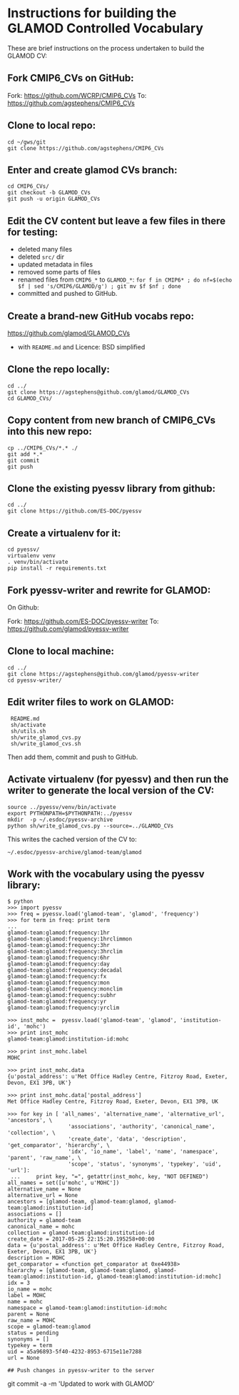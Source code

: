 # Instructions for building the GLAMOD Controlled Vocabulary

These are brief instructions on the process undertaken to build the GLAMOD CV:

## Fork CMIP6_CVs on GitHub:

Fork: https://github.com/WCRP/CMIP6_CVs
To:   https://github.com/agstephens/CMIP6_CVs
 
## Clone to local repo:

```
cd ~/gws/git
git clone https://github.com/agstephens/CMIP6_CVs
```
 
## Enter and create glamod CVs branch:

```
cd CMIP6_CVs/
git checkout -b GLAMOD_CVs
git push -u origin GLAMOD_CVs
```
 
## Edit the CV content but leave a few files in there for testing:

 - deleted many files
 - deleted `src/` dir
 - updated metadata in files
 - removed some parts of files
 - renamed files from `CMIP6_*` to `GLAMOD_*`:
    `for f in CMIP6* ; do nf=$(echo $f | sed 's/CMIP6/GLAMOD/g') ; git mv $f $nf ; done`
 - committed and pushed to GitHub.
 
## Create a brand-new GitHub vocabs repo:

 https://github.com/glamod/GLAMOD_CVs
 
 - with `README.md` and Licence: BSD simplified
 
## Clone the repo locally:

```
cd ../
git clone https://agstephens@github.com/glamod/GLAMOD_CVs
cd GLAMOD_CVs/
```

## Copy content from new branch of CMIP6_CVs into this new repo:

```
cp ../CMIP6_CVs/*.* ./
git add *.*
git commit
git push
```

## Clone the existing pyessv library from github:

```
cd ../
git clone https://github.com/ES-DOC/pyessv
```

## Create a virtualenv for it:

```
cd pyessv/
virtualenv venv
. venv/bin/activate
pip install -r requirements.txt
```
 
## Fork pyessv-writer and rewrite for GLAMOD:

On Github:

Fork: https://github.com/ES-DOC/pyessv-writer
To:   https://github.com/glamod/pyessv-writer
   
## Clone to local machine:

```
cd ../
git clone https://agstephens@github.com/glamod/pyessv-writer
cd pyessv-writer/
```
 
## Edit writer files to work on GLAMOD:

```
 README.md
 sh/activate
 sh/utils.sh
 sh/write_glamod_cvs.py
 sh/write_glamod_cvs.sh
```

Then add them, commit and push to GitHub.

## Activate virtualenv (for pyessv) and then run the writer to generate the local version of the CV:

```
source ../pyessv/venv/bin/activate
export PYTHONPATH=$PYTHONPATH:../pyessv
mkdir  -p ~/.esdoc/pyessv-archive
python sh/write_glamod_cvs.py --source=../GLAMOD_CVs
```

This writes the cached version of the CV to:

`~/.esdoc/pyessv-archive/glamod-team/glamod`
 
## Work with the vocabulary using the pyessv library:

```
$ python
>>> import pyessv
>>> freq = pyessv.load('glamod-team', 'glamod', 'frequency')
>>> for term in freq: print term
...
glamod-team:glamod:frequency:1hr
glamod-team:glamod:frequency:1hrclimmon
glamod-team:glamod:frequency:3hr
glamod-team:glamod:frequency:3hrclim
glamod-team:glamod:frequency:6hr
glamod-team:glamod:frequency:day
glamod-team:glamod:frequency:decadal
glamod-team:glamod:frequency:fx
glamod-team:glamod:frequency:mon
glamod-team:glamod:frequency:monclim
glamod-team:glamod:frequency:subhr
glamod-team:glamod:frequency:yr
glamod-team:glamod:frequency:yrclim

>>> inst_mohc =  pyessv.load('glamod-team', 'glamod', 'institution-id', 'mohc')
>>> print inst_mohc
glamod-team:glamod:institution-id:mohc

>>> print inst_mohc.label
MOHC

>>> print inst_mohc.data
{u'postal_address': u'Met Office Hadley Centre, Fitzroy Road, Exeter, Devon, EX1 3PB, UK'}

>>> print inst_mohc.data['postal_address']
Met Office Hadley Centre, Fitzroy Road, Exeter, Devon, EX1 3PB, UK

>>> for key in [ 'all_names', 'alternative_name', 'alternative_url', 'ancestors', \
                   'associations', 'authority', 'canonical_name', 'collection', \
                   'create_date', 'data', 'description', 'get_comparator', 'hierarchy', \
                   'idx', 'io_name', 'label', 'name', 'namespace', 'parent', 'raw_name', \
                   'scope', 'status', 'synonyms', 'typekey', 'uid', 'url']:
 ...     print key, "=", getattr(inst_mohc, key, "NOT DEFINED")
all_names = set([u'mohc', u'MOHC'])
alternative_name = None
alternative_url = None
ancestors = [glamod-team, glamod-team:glamod, glamod-team:glamod:institution-id]
associations = []
authority = glamod-team
canonical_name = mohc
collection = glamod-team:glamod:institution-id
create_date = 2017-05-25 22:15:20.195258+00:00
data = {u'postal_address': u'Met Office Hadley Centre, Fitzroy Road, Exeter, Devon, EX1 3PB, UK'}
description = MOHC
get_comparator = <function get_comparator at 0xe44938>
hierarchy = [glamod-team, glamod-team:glamod, glamod-team:glamod:institution-id, glamod-team:glamod:institution-id:mohc]
idx = 3
io_name = mohc
label = MOHC
name = mohc
namespace = glamod-team:glamod:institution-id:mohc
parent = None
raw_name = MOHC
scope = glamod-team:glamod
status = pending
synonyms = []
typekey = term
uid = a5a96893-5f40-4232-8953-6715e11e7288
url = None

## Push changes in pyessv-writer to the server

```
git commit -a -m 'Updated to work with GLAMOD'
```


